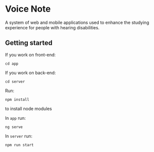 # Voice Note

A system of web and mobile applications used to enhance the studying experience for people with hearing disabilities.

## Getting started

If you work on front-end:

`cd app`

If you work on back-end:

`cd server`

Run:

`npm install`

to install node modules

In `app` run:

`ng serve`

In `server` run:

`npm run start`



